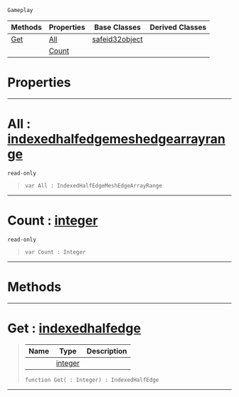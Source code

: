  `Gameplay`

|Methods|Properties|Base Classes|Derived Classes|
|---|---|---|---|
|[ Get](https://plasmaengine.github.io/PlasmaDocs/Plasma1/C++/code_reference/class_reference/indexedhalfedgemeshedgearray.md#get-plasma-engine-document)|[ All](https://plasmaengine.github.io/PlasmaDocs/Plasma1/C++/code_reference/class_reference/indexedhalfedgemeshedgearray.md#all-plasma-engine-document)|[safeid32object](https://plasmaengine.github.io/PlasmaDocs/Plasma1/C++/code_reference/class_reference/safeid32object.md)| |
| |[ Count](https://plasmaengine.github.io/PlasmaDocs/Plasma1/C++/code_reference/class_reference/indexedhalfedgemeshedgearray.md#count-plasma-engine-docume)| | |


 #  Properties


---  
 #  All : [indexedhalfedgemeshedgearrayrange](https://plasmaengine.github.io/PlasmaDocs/Plasma1/C++/code_reference/class_reference/indexedhalfedgemeshedgearrayrange.md)

 `read-only`

> 
> ``` lang=cpp, name=Lightning
> var All : IndexedHalfEdgeMeshEdgeArrayRange


---  
 #  Count : [integer](https://plasmaengine.github.io/PlasmaDocs/Plasma1/C++/code_reference/lightning_base_types/integer.md)

 `read-only`

> 
> ``` lang=cpp, name=Lightning
> var Count : Integer


---  
 #  Methods


---  
 #  Get : [indexedhalfedge](https://plasmaengine.github.io/PlasmaDocs/Plasma1/C++/code_reference/class_reference/indexedhalfedge.md)

> 
> |Name|Type|Description|
> |---|---|---|
> ||[integer](https://plasmaengine.github.io/PlasmaDocs/Plasma1/C++/code_reference/lightning_base_types/integer.md)| |
> ``` lang=cpp, name=Lightning
> function Get( : Integer) : IndexedHalfEdge
> ``` 


---  
 

 